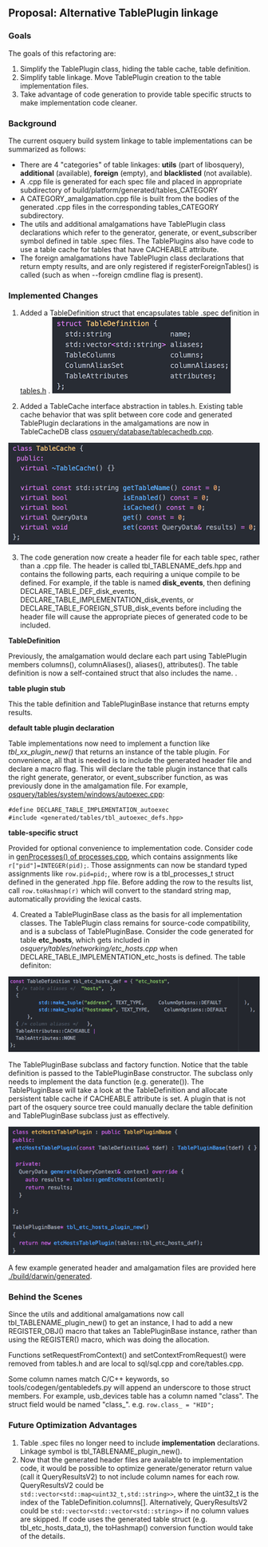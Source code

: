 ## Proposal: Alternative TablePlugin linkage

### Goals

The goals of this refactoring are:
 1. Simplify the TablePlugin class, hiding the table cache, table definition.
 2. Simplify table linkage.  Move TablePlugin creation to the table implementation files.
 3. Take advantage of code generation to provide table specific structs to make implementation code cleaner.

### Background

The current osquery build system linkage to table implementations can be summarized as follows:
 - There are 4 "categories" of table linkages: **utils** (part of libosquery), **additional** (available), **foreign** (empty), and **blacklisted** (not available).
 - A .cpp file is generated for each spec file and placed in appropriate subdirectory of build/platform/generated/tables_CATEGORY
 - A CATEGORY_amalgamation.cpp file is built from the bodies of the generated .cpp files in the corresponding tables_CATEGORY subdirectory.
 - The utils and additional amalgamations have TablePlugin class declarations which refer to the generator, generate, or event_subscriber symbol defined in table .spec files.  The TablePlugins also have code to use a table cache for tables that have CACHEABLE attribute.
 - The foreign amalgamations have TablePlugin class declarations that return empty results, and are only registered if registerForeignTables() is called (such as when --foreign cmdline flag is present).

### Implemented Changes
1. Added a TableDefinition struct that encapsulates table .spec definition in [tables.h](https://github.com/packetzero/osquery/blob/alt_table_linkage_m/include/osquery/tables.h) .
![TableDefinition ](./images/ssTableDefinition.png)

2. Added a TableCache interface abstraction in tables.h.  Existing table cache behavior that was split between core code and generated TablePlugin declarations in the amalgamations are now in TableCacheDB class [osquery/database/tablecachedb.cpp](https://github.com/packetzero/osquery/blob/alt_table_linkage_m/osquery/database/tablecachedb.cpp).

![TableCache ](./images/ssTableCache.png)

3. The code generation now create a header file for each table spec, rather than a .cpp file.  The header is called tbl_TABLENAME_defs.hpp and contains the following parts, each requiring a unique compile to be defined.  For example, if the table is named **disk_events**, then defining DECLARE_TABLE_DEF_disk_events,  DECLARE_TABLE_IMPLEMENTATION_disk_events, or DECLARE_TABLE_FOREIGN_STUB_disk_events before including the header file will cause the appropriate pieces of generated code to be included.

 **TableDefinition**

 Previously, the amalgamation would declare each part using TablePlugin members columns(), columnAliases(), aliases(), attributes().  The table definition is now a self-contained struct that also includes the name.  .

 **table plugin stub**

 This the table definition and TablePluginBase instance that returns empty results.

 **default table plugin declaration**

 Table implementations now need to implement a function like *tbl_xx_plugin_new()* that returns an instance of the table plugin.  For convenience, all that is needed is to include the generated header file and declare a macro flag.  This will declare the table plugin instance that calls the right generate, generator, or event_subscriber function, as was previously done in the amalgamation file.  For example, [osquery/tables/system/windows/autoexec.cpp]():
 ```
#define DECLARE_TABLE_IMPLEMENTATION_autoexec
#include <generated/tables/tbl_autoexec_defs.hpp>
 ```

 **table-specific struct**

 Provided for optional convenience to implementation code.  Consider code in [genProcesses() of processes.cpp](https://github.com/packetzero/osquery/blob/437429054e33a3ebd39069a05b711d0dad6e42fc/osquery/tables/system/darwin/processes.cpp#L274), which  contains assignments like `r["pid"]=INTEGER(pid);`.  Those assignments can now be standard typed assignments like `row.pid=pid;`, where row is a tbl_processes_t struct defined in the generated .hpp file.  Before adding the row to the results list, call `row.toHashmap(r)` which will convert to the standard string map, automatically providing the lexical casts.

4. Created a TablePluginBase class as the basis for all implementation classes.  The TablePlugin class remains for source-code compatibility, and is a subclass of TablePluginBase.  Consider the code generated for table **etc_hosts**, which gets included in *osquery/tables/networking/etc_hosts.cpp* when DECLARE_TABLE_IMPLEMENTATION_etc_hosts is defined. The table definiton:

![table def](./images/ssTableDefEtcHosts.png)

The TablePluginBase subclass and factory function. Notice that the table definition is passed to the TablePluginBase constructor.  The subclass only needs to implement the data function (e.g. generate()).  The TablePluginBase will take a look at the TableDefinition and allocate persistent table cache if CACHEABLE attribute is set.  A plugin that is not part of the osquery source tree could manually declare the table definition and TablePluginBase subclass just as effectively.

![table plugin subclass](./images/ssTablePluginEtcHosts.png)

A few example generated header and amalgamation files are provided here [./build/darwin/generated](./build/darwin/generated).

### Behind the Scenes

Since the utils and additional amalgamations now call tbl_TABLENAME_plugin_new() to get an instance, I had to add a new REGISTER_OBJ() macro that takes an TablePluginBase instance, rather than using the REGISTER() macro, which was doing the allocation.

Functions setRequestFromContext() and setContextFromRequest() were removed from tables.h and are local to sql/sql.cpp and core/tables.cpp.

Some column names match C/C++ keywords, so tools/codegen/gentabledefs.py will append an underscore to those struct members.  For example, usb_devices table has a column named "class".  The struct field would be named "class_".  e.g.  `row.class_ = "HID";`

### Future Optimization Advantages
1. Table .spec files no longer need to include **implementation** declarations.  Linkage symbol is tbl_TABLENAME_plugin_new().
2. Now that the generated header files are available to implementation code, it would be possible to optimize generate/generator return value (call it QueryResultsV2) to not include column names for each row.  QueryResultsV2 could be `std::vector<std::map<uint32_t,std::string>>`, where the uint32_t is the index of the TableDefinition.columns[].  Alternatively, QueryResultsV2 could be `std::vector<std::vector<std::string>>` if no column values are skipped. If code uses the generated table struct (e.g. tbl_etc_hosts_data_t), the toHashmap() conversion function would take of the details.
